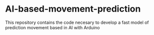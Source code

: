 # AI-based-movement-prediction
This repository contains the code necesary to develop a fast model of prediction movement based in AI with Arduino
